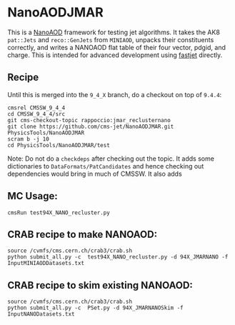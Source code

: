 # NanoAODJMAR
This is a [NanoAOD](https://twiki.cern.ch/twiki/bin/view/CMSPublic/WorkBookNanoAOD) framework for testing jet algorithms. It takes the AK8 `pat::Jets` and `reco::GenJets` from `MINIAOD`, unpacks their constituents correctly, and writes a NANOAOD flat table of their four vector, pdgid, and charge. This is intended for advanced development using [fastjet](http://fastjet.fr) directly.

## Recipe

Until this is merged into the `9_4_X` branch, do a checkout on top of `9.4.4`:

```
cmsrel CMSSW_9_4_4
cd CMSSW_9_4_4/src
git cms-checkout-topic rappoccio:jmar_reclusternano
git clone https://github.com/cms-jet/NanoAODJMAR.git PhysicsTools/NanoAODJMAR
scram b -j 10
cd PhysicsTools/NanoAODJMAR/test
```

Note: Do not do a `checkdeps` after checking out the topic. It adds some dictionaries to `DataFormats/PatCandidates` and hence checking out dependencies would bring in much of CMSSW. It also adds

## MC Usage:

```
cmsRun test94X_NANO_recluster.py
```
## CRAB recipe to make NANOAOD:

```
source /cvmfs/cms.cern.ch/crab3/crab.sh
python submit_all.py -c  test94X_NANO_recluster.py -d 94X_JMARNANO -f InputMINIAODDatasets.txt
```

## CRAB recipe to skim existing NANOAOD:

```
source /cvmfs/cms.cern.ch/crab3/crab.sh
python submit_all.py -c  PSet.py -d 94X_JMARNANOSkim -f InputNANODatasets.txt
```
